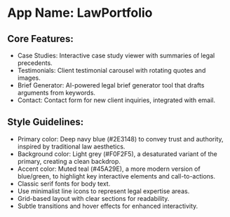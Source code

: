 # **App Name**: LawPortfolio

## Core Features:

- Case Studies: Interactive case study viewer with summaries of legal precedents.
- Testimonials: Client testimonial carousel with rotating quotes and images.
- Brief Generator: AI-powered legal brief generator tool that drafts arguments from keywords.
- Contact: Contact form for new client inquiries, integrated with email.

## Style Guidelines:

- Primary color: Deep navy blue (#2E3148) to convey trust and authority, inspired by traditional law aesthetics.
- Background color: Light grey (#F0F2F5), a desaturated variant of the primary, creating a clean backdrop.
- Accent color: Muted teal (#45A29E), a more modern version of blue/green, to highlight key interactive elements and call-to-actions.
- Classic serif fonts for body text.
- Use minimalist line icons to represent legal expertise areas.
- Grid-based layout with clear sections for readability.
- Subtle transitions and hover effects for enhanced interactivity.